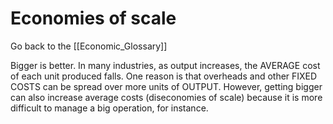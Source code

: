# Economies of scale

Go back to the [[Economic_Glossary]]


Bigger is better. In many industries, as output increases, the AVERAGE cost of each unit produced falls. One reason is that overheads and other FIXED COSTS can be spread over more units of OUTPUT. However, getting bigger can also increase average costs (diseconomies of scale) because it is more difficult to manage a big operation, for instance.

